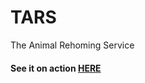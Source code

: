 # TARS
The Animal Rehoming Service

#### See it on action [HERE](https://thedevelopear.github.io/TARS)
